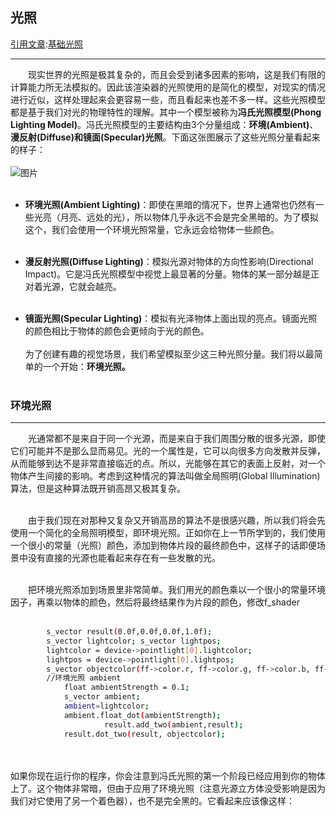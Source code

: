 ## 光照

<u>引用文章</u>:[<u>基础光照</u>](https://learnopengl-cn.github.io/02%20Lighting/02%20Basic%20Lighting/)</br>

***

&emsp;&emsp;现实世界的光照是极其复杂的，而且会受到诸多因素的影响，这是我们有限的计算能力所无法模拟的。因此该渲染器的光照使用的是简化的模型，对现实的情况进行近似，这样处理起来会更容易一些，而且看起来也差不多一样。这些光照模型都是基于我们对光的物理特性的理解。其中一个模型被称为**冯氏光照模型(Phong Lighting Model)**。冯氏光照模型的主要结构由3个分量组成：**环境(Ambient)**、**漫反射(Diffuse)**和**镜面(Specular)光照**。下面这张图展示了这些光照分量看起来的样子：</br></br>
![图片](https://learnopengl-cn.github.io/img/02/02/basic_lighting_phong.png)<br/><br/>
- **环境光照(Ambient Lighting)**：即使在黑暗的情况下，世界上通常也仍然有一些光亮（月亮、远处的光），所以物体几乎永远不会是完全黑暗的。为了模拟这个，我们会使用一个环境光照常量，它永远会给物体一些颜色。</br></br>

- **漫反射光照(Diffuse Lighting)**：模拟光源对物体的方向性影响(Directional Impact)。它是冯氏光照模型中视觉上最显著的分量。物体的某一部分越是正对着光源，它就会越亮。</br></br>

- **镜面光照(Specular Lighting)**：模拟有光泽物体上面出现的亮点。镜面光照的颜色相比于物体的颜色会更倾向于光的颜色。</br></br>
为了创建有趣的视觉场景，我们希望模拟至少这三种光照分量。我们将以最简单的一个开始：**环境光照。**</br></br>

### 环境光照
***
&emsp;&emsp;光通常都不是来自于同一个光源，而是来自于我们周围分散的很多光源，即使它们可能并不是那么显而易见。光的一个属性是，它可以向很多方向发散并反弹，从而能够到达不是非常直接临近的点。所以，光能够在其它的表面上反射，对一个物体产生间接的影响。考虑到这种情况的算法叫做全局照明(Global Illumination)算法，但是这种算法既开销高昂又极其复杂。</br></br>

&emsp;&emsp;由于我们现在对那种又复杂又开销高昂的算法不是很感兴趣，所以我们将会先使用一个简化的全局照明模型，即环境光照。正如你在上一节所学到的，我们使用一个很小的常量（光照）颜色，添加到物体片段的最终颜色中，这样子的话即便场景中没有直接的光源也能看起来存在有一些发散的光。</br></br>

&emsp;&emsp;把环境光照添加到场景里非常简单。我们用光的颜色乘以一个很小的常量环境因子，再乘以物体的颜色，然后将最终结果作为片段的颜色，修改f_shader</br></br>

```bash
        s_vector result(0.0f,0.0f,0.0f,1.0f);
		s_vector lightcolor; s_vector lightpos;
		lightcolor = device->pointlight[0].lightcolor;
		lightpos = device->pointlight[0].lightpos;
		s_vector objectcolor(ff->color.r, ff->color.g, ff->color.b, ff->color.a);
		//环境光照 ambient
			float ambientStrength = 0.1;
			s_vector ambient;
			ambient=lightcolor;
			ambient.float_dot(ambientStrength);
                     result.add_two(ambient,result);
			result.dot_two(result, objectcolor);
``` 
</br></br>
如果你现在运行你的程序，你会注意到冯氏光照的第一个阶段已经应用到你的物体上了。这个物体非常暗，但由于应用了环境光照（注意光源立方体没受影响是因为我们对它使用了另一个着色器），也不是完全黑的。它看起来应该像这样：
